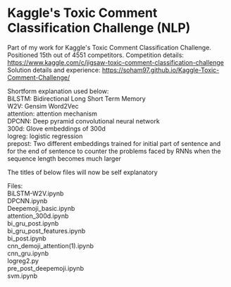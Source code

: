 # Kaggle's Toxic Comment Classification Challenge (NLP)

Part of my work for Kaggle's Toxic Comment Classification Challenge. Positioned 15th out of 4551 competitors. Competition details: https://www.kaggle.com/c/jigsaw-toxic-comment-classification-challenge <br>
Solution details and experience: https://soham97.github.io/Kaggle-Toxic-Comment-Challenge/

Shortform explanation used below:
<br />
BiLSTM: Bidirectional Long Short Term Memory
<br />
W2V: Gensim Word2Vec
<br />
attention: attention mechanism
<br />
DPCNN: Deep pyramid convolutional neural network
<br />
300d: Glove embeddings of 300d
<br />
logreg: logistic regression
<br />
prepost: Two different embeddings trained for initial part of sentence and for the end of sentence to counter the problems 
faced by RNNs when the sequence length becomes much larger
<br />

The titles of below files will now be self explanatory
<br />

Files:
<br />
BiLSTM-W2V.ipynb
<br />
DPCNN.ipynb
<br />
Deepemoji_basic.ipynb
<br />
attention_300d.ipynb
<br />
bi_gru_post.ipynb
<br />
bi_gru_post_features.ipynb
<br />
bi_post.ipynb
<br />
cnn_demoji_attention(1).ipynb
<br />
cnn_gru.ipynb
<br />
logreg2.py
<br />
pre_post_deepemoji.ipynb
<br />
svm.ipynb
<br />
